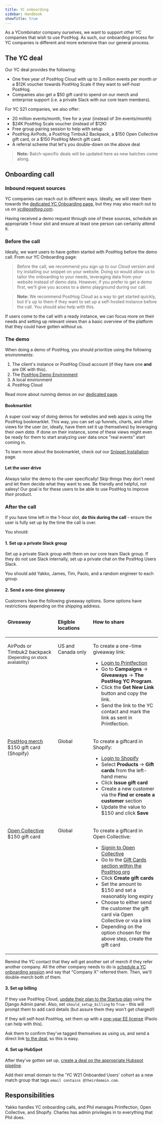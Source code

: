 ```yaml
---
title: YC onboarding
sidebar: Handbook
showTitle: true
---
```


As a YCombinator company ourselves, we want to support other YC companies that wish to use PostHog. As such, our onboarding process for YC companies is different and more extensive than our general process.

## The YC deal

Our YC deal provides the following:

- One free year of PostHog Cloud with up to 3 million events per month *or* a $12K voucher towards PostHog Scale if they want to self-host PostHog.
- Companies also get a $50 gift card to spend on our merch and enterprise support (i.e. a private Slack with our core team members).

For YC S21 companies, we also offer:

- 20 million events/month, free for a year (instead of 3m events/month)
- $24K PostHog Scale voucher (instead of $12K)
- Free group pairing session to help with setup
- PostHog AirPods, a PostHog Timbuk2 Backpack, a $150 Open Collective gift card, or a $150 PostHog Merch gift card.
- A referral scheme that let's you double-down on the above deal

> **Note:** Batch-specific deals will be updated here as new batches come along.

## Onboarding call

### Inbound request sources

YC companies can reach out in different ways. Ideally, we will steer them towards the [dedicated YC Onboarding page](/yc-onboarding), but they may also reach out to us on _[yc@posthog.com](mailto:yc@posthog.com)_.

Having received a demo request through one of these sources, schedule an appropriate 1-hour slot and ensure at least one person can certainly attend it.

### Before the call

Ideally, we want users to have gotten started with PostHog before the demo call. From our YC Onboarding page:

> Before the call, we recommend you sign up to our Cloud version and try installing our snippet on your website. Doing so would allow us to tailor the onboarding to your needs, leveraging data from your website instead of demo data. However, if you prefer to get a demo first, we'll give you access to a demo playground during our call.

> **Note:** We recommend PostHog Cloud as a way to get started quickly, but it's up to them if they want to set up a self-hosted instance before the call. You should also help with this.

If users come to the call with a ready instance, we can focus more on their needs and setting up relevant views than a basic overview of the platform that they could have gotten without us.

### The demo

When doing a demo of PostHog, you should prioritize using the following environments:

1. The client's instance or PostHog Cloud account (if they have one **and** are OK with this). 
2. The [PostHog Demo Environment](https://playground.posthog.com)
3. A local environment
4. PostHog Cloud 

Read more about running demos on our [dedicated page](/handbook/growth/sales/demos).

#### Bookmarklet

A super cool way of doing demos for websites and web apps is using the PostHog bookmarklet. This way, you can set up funnels, charts, and other views for the user (or, ideally, have them set it up themselves) by leveraging their *own data*. If done on their instance, some of these views might even be ready for them to start analyzing user data once "real events" start coming in.

To learn more about the bookmarklet, check out our [Snippet Installation](/docs/integrate/client/snippet-installation#get-started-with-no-code) page.

#### Let the user drive

Always tailor the demo to the user specifically! Skip things they don't need and let them decide what they want to see. Be friendly and helpful, not salesy! Our goal is for these users to be able to use PostHog to improve *their* product.

### After the call

If you have time left in the 1-hour slot, **do this during the call** - ensure the user is fully set up by the time the call is over.

You should:

#### 1. Set up a private Slack group

Set up a private Slack group with them on our core team Slack group. If they do not use Slack internally, set up a private chat on the PostHog Users Slack.

You should add Yakko, James, Tim, Paolo, and a random engineer to each group.

#### 2. Send a one-time giveaway

Customers have the following giveaway options. Some options have restrictions depending on the shipping address.

<table>
<thead>
<tr>
<td width="150" valign="top">

**Giveaway**

</td>
<td width="100" valign="top">

**Eligible locations**

</td>
<td valign="top">

**How to share**

</td>
</tr>
</thead>
<tbody>

<!-- AirPods or Timbuk2 backpack via Printfection -->
<tr>
<td valign="top">

AirPods or Timbuk2 backpack
<small>(Depending on stock availability)</small>

</td>
<td valign="top">

US and Canada only

</td>
<td valign="top">

To create a one-time giveaway link:

- [Login to Printfection](https://app.printfection.com/account/secure_login.php)
- Go to **Campaigns** -> **Giveaways** -> **The PostHog YC Program**.
- Click the **Get New Link** button and copy the link.
- Send the link to the YC contact and mark the link as sent in Printfection.

</td>
</tr>

<!-- Shopify merch giftcard -->

<tr>
<td valign="top">

[PostHog merch](https://merch.posthog.com) $150 gift card (Shopify)

</td>
<td valign="top">

Global

</td>
<td valign="top">

To create a giftcard in Shopify:

- [Login to Shopify](https://posthog.myshopify.com/admin)
- Select **Products** -> **Gift cards** from the left-hand menu
- Click **Issue gift card**
- Create a new customer via the **Find or create a customer** section
- Update the value to $150 and click **Save**

</td>
</tr>

<!-- Open Collective giftcard -->

<tr>
<td valign="top">

[Open Collective](https://opencollective.com) $150 gift card

</td>
<td valign="top">

Global

</td>
<td valign="top">

To create a giftcard in Open Collective:

- [Signin to Open Collective](https://opencollective.com/signin)
- Go to the [Gift Cards section within the PostHog org](https://opencollective.com/posthog/edit/gift-cards)
- Click **Create gift cards**
- Set the amount to $150 and set a reasonably long expiry
- Choose to either send the customer the gift card via Open Collective or via a link
- Depending on the option chosen for the above step, create the gift card

</td>
</tr>

</tbody>
</table>

Remind the YC contact that they will get another set of merch if they refer another company. All the other company needs to do is [schedule a YC onboarding session](/yc-onboarding) and say that "Company X" referred them. Then, we'll double-merch both of them.

#### 3. Set up billing

If they use PostHog Cloud, [update their plan to the Startup plan](/handbook/growth/sales/billing) using the Django Admin panel. Also, set `should_setup_billing` to `True` - this will prompt them to add card details (but assure them they won't get charged!)

If they will self-host PostHog, set them up with a [one-year EE license](/handbook/growth/sales/billing) (Paolo can help with this).

Ask them to confirm they've tagged themselves as using us, and send a direct link [to the deal](https://bookface.ycombinator.com/deals/687), so this is easy.

#### 4. Set up HubSpot

After they've gotten set up, [create a deal on the appropriate Hubspot pipeline](/handbook/growth/sales/sales-operations).

Add their email domain to the 'YC W21 Onboarded Users' cohort as a new match group that tags `email contains @theirdomain.com`.

## Responsibilities

Yakko handles YC onboarding calls, and Phil manages Printfection, Open Collective, and Shopify. Charles has admin privileges in to everything that Phil does.

